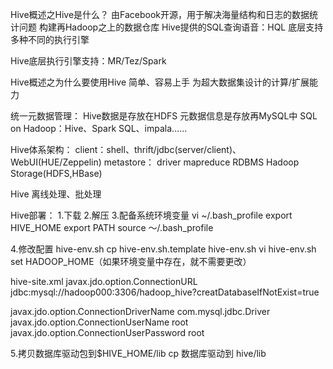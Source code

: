 Hive概述之Hive是什么？
由Facebook开源，用于解决海量结构和日志的数据统计问题
构建再Hadoop之上的数据仓库
Hive提供的SQL查询语音：HQL
底层支持多种不同的执行引擎


Hive底层执行引擎支持：MR/Tez/Spark

Hive概述之为什么要使用Hive
简单、容易上手
为超大数据集设计的计算/扩展能力

统一元数据管理：
Hive数据是存放在HDFS
元数据信息是存放再MySQL中
SQL on Hadoop：Hive、Spark SQL、impala......

Hive体系架构：
client：shell、thrift/jdbc(server/client)、WebUI(HUE/Zeppelin)
metastore：
driver
mapreduce
RDBMS
Hadoop Storage(HDFS,HBase)

Hive 离线处理、批处理

Hive部署：
1.下载
2.解压
3.配备系统环境变量
vi ~/.bash_profile
export HIVE_HOME
export PATH
source ～/.bash_profile

4.修改配置
hive-env.sh
cp hive-env.sh.template hive-env.sh
vi hive-env.sh
set HADOOP_HOME（如果环境变量中存在，就不需要更改）

hive-site.xml
<configuration>
<property>
<name>javax.jdo.option.ConnectionURL</name>
<value>jdbc:mysql://hadoop000:3306/hadoop_hive?creatDatabaseIfNotExist=true</value>
</property>

<property>
<name>javax.jdo.option.ConnectionDriverName</name>
<value>com.mysql.jdbc.Driver</value>
</property>

<property>
<name>javax.jdo.option.ConnectionUserName</name>
<value>root</value>
</property>

<property>
<name>javax.jdo.option.ConnectionUserPassword</name>
<value>root</value>
</property>
</configuration>

5.拷贝数据库驱动包到$HIVE_HOME/lib
cp 数据库驱动到 hive/lib




